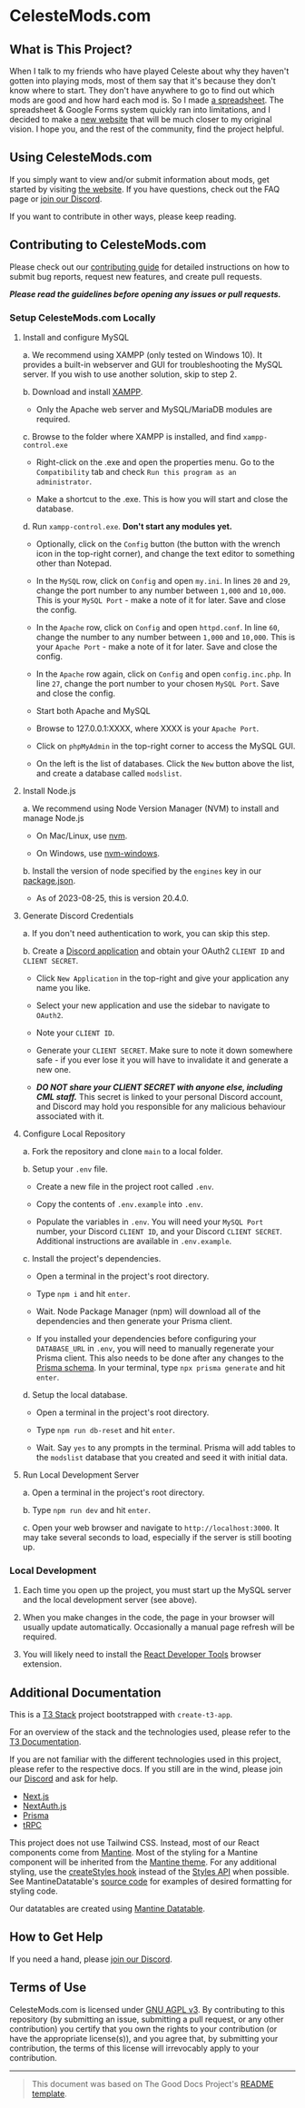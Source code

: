 # CelesteMods.com <!--TODO: embed logo here-->


<!--TODO: add table of contents here-->


## What is This Project?
When I talk to my friends who have played Celeste about why they haven't gotten into playing mods, most of them say that it's because they don't know where to start. They don't have anywhere to go to find out which mods are good and how hard each mod is. So I made [a spreadsheet](https://docs.google.com/spreadsheets/d/1_fYM8JABpChRmwvyydB3a6C5AkiFRqYLus4NWHJbJpU/edit#gid=831454936). The spreadsheet & Google Forms system quickly ran into limitations, and I decided to make a [new website](https://celestemods.com) that will be much closer to my original vision. I hope you, and the rest of the community, find the project helpful.


## Using CelesteMods.com
If you simply want to view and/or submit information about mods, get started by visiting [the website](https://celestemods.com). If you have questions, check out the FAQ page or [join our Discord](https://discord.gg/HmQxs3xF3G).
<!--TODO: add link to FAQ page when it is built-->

If you want to contribute in other ways, please keep reading.


## Contributing to CelesteMods.com
Please check out our [contributing guide](./CONTRIBUTING.md) for detailed instructions on how to submit bug reports, request new features, and create pull requests.

***Please read the guidelines before opening any issues or pull requests.***


### Setup CelesteMods.com Locally
1. Install and configure MySQL
    
    a. We recommend using XAMPP (only tested on Windows 10). It provides a built-in webserver and GUI for troubleshooting the MySQL server. If you wish to use another solution, skip to step 2. 
    

    b. Download and install [XAMPP](https://www.apachefriends.org/download.html).
    * Only the Apache web server and MySQL/MariaDB modules are required.


    c. Browse to the folder where XAMPP is installed, and find `xampp-control.exe`

    * Right-click on the .exe and open the properties menu. Go to the `Compatibility` tab and check `Run this program as an administrator`.

    * Make a shortcut to the .exe. This is how you will start and close the database.


    d. Run `xampp-control.exe`. **Don't start any modules yet.**

    * Optionally, click on the `Config` button (the button with the wrench icon in the top-right corner), and change the text editor to something other than Notepad.

    * In the `MySQL` row, click on `Config` and open `my.ini`. In lines `20` and `29`, change the port number to any number between `1,000` and `10,000`. This is your `MySQL Port` - make a note of it for later. Save and close the config.

    * In the `Apache` row, click on `Config` and open `httpd.conf`. In line `60`, change the number to any number between `1,000` and `10,000`. This is your `Apache Port` - make a note of it for later. Save and close the config.

    * In the `Apache` row again, click on `Config` and open `config.inc.php`. In line `27`, change the port number to your chosen `MySQL Port`. Save and close the config.

    * Start both Apache and MySQL

    * Browse to 127.0.0.1:XXXX, where XXXX is your `Apache Port`.

    * Click on `phpMyAdmin` in the top-right corner to access the MySQL GUI.

    * On the left is the list of databases. Click the `New` button above the list, and create a database called `modslist`.


2. Install Node.js

    a. We recommend using Node Version Manager (NVM) to install and manage Node.js

    * On Mac/Linux, use [nvm](https://github.com/nvm-sh/nvm).

    * On Windows, use [nvm-windows](https://github.com/coreybutler/nvm-windows).


    b. Install the version of node specified by the `engines` key in our [package.json](./package.json).
    
    * As of 2023-08-25, this is version 20.4.0.


3. Generate Discord Credentials

    a. If you don't need authentication to work, you can skip this step.


    b. Create a [Discord application](https://discord.com/developers/applications) and obtain your OAuth2 `CLIENT ID` and `CLIENT SECRET`.

    * Click `New Application` in the top-right and give your application any name you like.

    * Select your new application and use the sidebar to navigate to `OAuth2`.

    * Note your `CLIENT ID`.

    * Generate your `CLIENT SECRET`. Make sure to note it down somewhere safe - if you ever lose it you will have to invalidate it and generate a new one.
    
    * ***DO NOT share your CLIENT SECRET with anyone else, including CML staff.*** This secret is linked to your personal Discord account, and Discord may hold you responsible for any malicious behaviour associated with it.


4. Configure Local Repository

    a. Fork the repository and clone `main` to a local folder.
    

    b. Setup your `.env` file.

    * Create a new file in the project root called `.env`.

    * Copy the contents of `.env.example` into `.env`.

    * Populate the variables in `.env`. You will need your `MySQL Port` number, your Discord `CLIENT ID`, and your Discord `CLIENT SECRET`. Additional instructions are available in `.env.example`.


    c. Install the project's dependencies.

    * Open a terminal in the project's root directory.

    * Type `npm i` and hit `enter`.

    * Wait. Node Package Manager (npm) will download all of the dependencies and then generate your Prisma client.

    * If you installed your dependencies before configuring your `DATABASE_URL` in `.env`, you will need to manually regenerate your Prisma client. This also needs to be done after any changes to the [Prisma schema](./prisma/schema.prisma). In your terminal, type `npx prisma generate` and hit `enter`.
  

    d. Setup the local database.

    * Open a terminal in the project's root directory.
  
    * Type `npm run db-reset` and hit `enter`.
  
    * Wait. Say `yes` to any prompts in the terminal. Prisma will add tables to the `modslist` database that you created and seed it with initial data.


6. Run Local Development Server

    a. Open a terminal in the project's root directory.


    b. Type `npm run dev` and hit `enter`.


    c. Open your web browser and navigate to `http://localhost:3000`. It may take several seconds to load, especially if the server is still booting up.


### Local Development

1. Each time you open up the project, you must start up the MySQL server and the local development server (see above).


2. When you make changes in the code, the page in your browser will usually update automatically. Occasionally a manual page refresh will be required.


3. You will likely need to install the [React Developer Tools](https://react.dev/learn/react-developer-tools) browser extension.


## Additional Documentation

This is a [T3 Stack](https://create.t3.gg/) project bootstrapped with `create-t3-app`.

For an overview of the stack and the technologies used, please refer to the [T3 Documentation](https://create.t3.gg/en/introduction).

If you are not familiar with the different technologies used in this project, please refer to the respective docs. If you still are in the wind, please join our [Discord](https://t3.gg/discord) and ask for help.

- [Next.js](https://nextjs.org)
- [NextAuth.js](https://next-auth.js.org)
- [Prisma](https://prisma.io)
- [tRPC](https://trpc.io)


This project does not use Tailwind CSS. Instead, most of our React components come from [Mantine](https://mantine.dev/pages/basics/). Most of the styling for a Mantine component will be inherited from the [Mantine theme](https://mantine.dev/theming/theme-object/). For any additional styling, use the [createStyles hook](https://mantine.dev/pages/basics/#createstyles) instead of the [Styles API](https://mantine.dev/pages/basics/#styling-components-internals-with-styles-api) when possible. See MantineDatatable's [source code](https://github.com/icflorescu/mantine-datatable/tree/main/package) for examples of desired formatting for styling code.

Our datatables are created using [Mantine Datatable](https://icflorescu.github.io/mantine-datatable/).


## How to Get Help
If you need a hand, please [join our Discord](https://discord.gg/HmQxs3xF3G).


## Terms of Use
CelesteMods.com is licensed under [GNU AGPL v3](./LICENSE.md). By contributing to this repository (by submitting an issue, submitting a pull request, or any other contribution) you certify that you own the rights to your contribution (or have the appropriate license(s)), and you agree that, by submitting your contribution, the terms of this license will irrevocably apply to your contribution.

---

> This document was based on The Good Docs Project's [README template](https://gitlab.com/tgdp/templates/-/blob/main/readme/template-readme.md).
